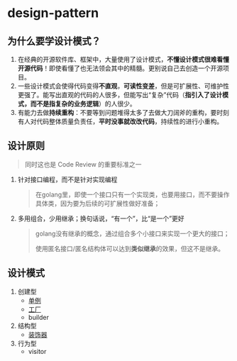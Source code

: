 # design-pattern

## 为什么要学设计模式？

1. 在经典的开源软件库、框架中，大量使用了设计模式，**不懂设计模式很难看懂开源代码**！即使看懂了也无法领会其中的精髓。更别说自己去创造一个开源项目。
2. 一些设计模式会使得代码变得**不直观**，**可读性变差**，但是可扩展性、可维护性更强了。能写出直观的代码的人很多，但能写出“复杂”代码（**指引入了设计模式，而不是指复杂的业务逻辑**）的人很少。
3. 有能力去做**持续重构**：不要等到问题堆得太多了去做大刀阔斧的重构，要时刻有人对代码整体质量负责任，**平时没事就改改代码**，持续性的进行小重构。

## 设计原则
> 同时这也是 Code Review 的重要标准之一

1. 针对接口编程，而不是针对实现编程
   > 在golang里，即使一个接口只有一个实现类，也要用接口，而不要操作具体类，因为要为后续的可扩展性做好准备；
2. 多用组合，少用继承；换句话说，“有一个”，比“是一个”更好
   > golang没有继承的概念，通过组合多个小接口来实现一个更大的接口；
   >
   >使用匿名接口/匿名结构体可以达到**类似继承**的效果，但这不是继承。

## 设计模式

1. 创建型
   * [单例](./golang/singleton/README.md)
   * [工厂](./golang/factory/README.md)
   * builder
2. 结构型
   * [装饰器](./golang/decorator/README.md)
3. 行为型
   * visitor
